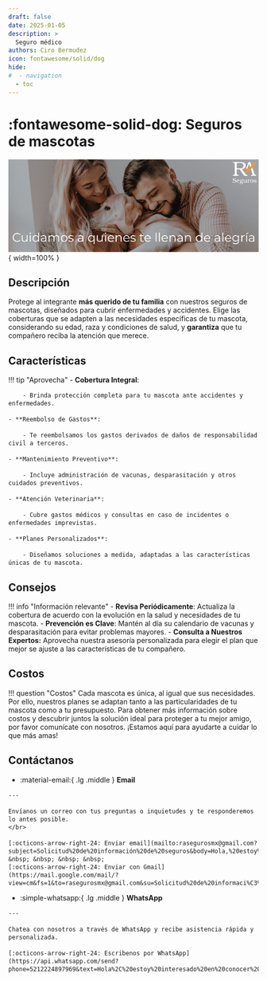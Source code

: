 ```yaml
---
draft: false
date: 2025-01-05
description: >
  Seguro médico
authors: Ciro Bermudez
icon: fontawesome/solid/dog
hide: 
#  - navigation
  - toc
---
```


# :fontawesome-solid-dog: Seguros de mascotas

![Image title](../../assets/images/pages/05_mascota-comp.png){ width=100% }

## Descripción

<div class="justify" markdown>

Protege al integrante **más querido de tu familia** con nuestros seguros de
mascotas, diseñados para cubrir enfermedades y accidentes. Elige las coberturas
que se adapten a las necesidades específicas de tu mascota, considerando su
edad, raza y condiciones de salud, y **garantiza** que tu compañero reciba
la atención que merece.

</div>

## Características

!!! tip "Aprovecha"
    - **Cobertura Integral**:

        - Brinda protección completa para tu mascota ante accidentes y enfermedades.

    - **Reembolso de Gastos**: 

        - Te reembolsamos los gastos derivados de daños de responsabilidad civil a terceros.

    - **Mantenimiento Preventivo**: 

        - Incluye administración de vacunas, desparasitación y otros cuidados preventivos.

    - **Atención Veterinaria**: 

        - Cubre gastos médicos y consultas en caso de incidentes o enfermedades imprevistas.

    - **Planes Personalizados**: 

        - Diseñamos soluciones a medida, adaptadas a las características únicas de tu mascota.

## Consejos

!!! info "Información relevante"
     - **Revisa Periódicamente**: Actualiza la cobertura de acuerdo con la evolución en la salud y necesidades de tu mascota.
     - **Prevención es Clave**: Mantén al día su calendario de vacunas y desparasitación para evitar problemas mayores.
     - **Consulta a Nuestros Expertos:** Aprovecha nuestra asesoría personalizada para elegir el plan que mejor se ajuste a las características de tu compañero.

## Costos

!!! question "Costos"
      Cada mascota es única, al igual que sus necesidades. Por ello, nuestros planes se adaptan tanto a las particularidades de tu mascota como a tu presupuesto. Para obtener más información sobre costos y descubrir juntos la solución ideal para proteger a tu mejor amigo, por favor comunícate con nosotros. ¡Estamos aquí para ayudarte a cuidar lo que más amas!

## Contáctanos

<div class="grid cards" markdown>

-    :material-email:{ .lg .middle } __Email__

    ---

    Envíanos un correo con tus preguntas o inquietudes y te responderemos lo antes posible.
    </br>

    [:octicons-arrow-right-24: Enviar email](mailto:rasegurosmx@gmail.com?subject=Solicitud%20de%20información%20de%20seguros&body=Hola,%20estoy%20interesado%20en%20conocer%20más%20sobre%20las%20opciones%20de%20seguro.%20Agradecería%20su%20respuesta.%20Saludos.) &nbsp; &nbsp; &nbsp; &nbsp;
    [:octicons-arrow-right-24: Enviar con Gmail](https://mail.google.com/mail/?view=cm&fs=1&to=rasegurosmx@gmail.com&su=Solicitud%20de%20informaci%C3%B3n%20de%20seguros&body=Hola,%20estoy%20interesado%20en%20conocer%20m%C3%A1s%20sobre%20las%20opciones%20de%20seguro.%20Agradecer%C3%ADa%20su%20respuesta.%20Saludos.)

-    :simple-whatsapp:{ .lg .middle } __WhatsApp__

    ---

    Chatea con nosotros a través de WhatsApp y recibe asistencia rápida y personalizada.

    [:octicons-arrow-right-24: Escribenos por WhatsApp](https://api.whatsapp.com/send?phone=5212224897969&text=Hola%2C%20estoy%20interesado%20en%20conocer%20m%C3%A1s%20sobre%20las%20opciones%20de%20seguro.%20Agradecer%C3%ADa%20su%20respuesta.%20Saludos.)

</div>

